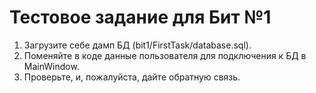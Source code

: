 # Тестовое задание для Бит №1
1. Загрузите себе дамп БД (bit1/FirstTask/database.sql).<br>
2. Поменяйте в коде данные пользователя для подключения к БД в MainWindow.<br>
3. Проверьте, и, пожалуйста, дайте обратную связь.
